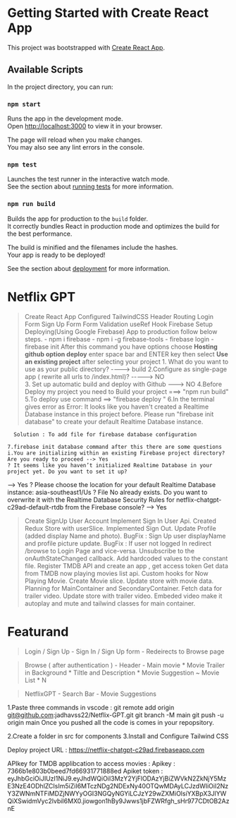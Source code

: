 # Getting Started with Create React App

This project was bootstrapped with [Create React App](https://github.com/facebook/create-react-app).

## Available Scripts

In the project directory, you can run:

### `npm start`

Runs the app in the development mode.\
Open [http://localhost:3000](http://localhost:3000) to view it in your browser.

The page will reload when you make changes.\
You may also see any lint errors in the console.

### `npm test`

Launches the test runner in the interactive watch mode.\
See the section about [running tests](https://facebook.github.io/create-react-app/docs/running-tests) for more information.

### `npm run build`

Builds the app for production to the `build` folder.\
It correctly bundles React in production mode and optimizes the build for the best performance.

The build is minified and the filenames include the hashes.\
Your app is ready to be deployed!

See the section about [deployment](https://facebook.github.io/create-react-app/docs/deployment) for more information.


# Netflix GPT
  > Create React App
  > Configured TailwindCSS
  > Header
  > Routing
  > Login Form
  > Sign Up Form
  > Form Validation
  > useRef Hook
  > Firebase Setup
  > Deploying(Using Google Firebase) App to production follow below steps. 
    - npm i firebase
    - npm i -g firebase-tools
    - firebase login
    - firebase init
       After this command you have options choose **Hosting github option deploy** enter space bar and ENTER key then select **Use an existing project** after selecting your project 
     1. What do you want to use as your public directory? ---->  build
     2.Configure as single-page app ( rewrite all urls to /index.html)? -----> NO  
     3. Set up automatic build and deploy with Github ---> NO
     4.Before Deploy my project you need to Build your project ===> "npm run build"
     5.To deploy use command ==> "firebase deploy "
     6.In the terminal gives error as 
Error: It looks like you haven't created a Realtime Database instance in this project before. Please run "firebase init database" to create your default Realtime Database instance.

      Solution : To add file for firebase database configuration
    
    7.firebase init database command after this there are some questions
    i.You are initializing within an existing Firebase project directory? Are you ready to proceed --> Yes
    ? It seems like you haven’t initialized Realtime Database in your project yet. Do you want to set it up? 
  -->  Yes
    ? Please choose the location for your default Realtime Database instance:
     asia-southeast1/Us
    ? File No already exists. Do you want to overwrite it with the Realtime Database Security Rules for netflix-chatgpt-c29ad-default-rtdb from the Firebase console?
  -->  Yes

  > Create SignUp User Account
  > Implement Sign In User Api.
  > Created Redux Store with userSlice.
  > Implemented Sign Out.
  > Update Profile (added display Name and photo).
  > BugFix : Sign Up user displayName and profile picture update.
  > BugFix : If user not logged In redirect /browse to Login Page and vice-versa.
  > Unsubscribe to the onAuthStateChanged callback.
  > Add hardcoded values to the constant file.
  > Register TMDB API and create an app , get access token 
  > Get data from TMDB now playing movies list api.
  > Custom hooks for Now Playing Movie.
  > Create Movie slice. 
  > Update store with movie data.
  > Planning for MainContainer and SecondaryContainer.
  > Fetch data for trailer video.
  > Update store with trailer video.
  > Embeded video make it autoplay and mute and tailwind classes for main container.
  


# Featurand 
  > Login / Sign Up 
    - Sign In / Sign Up form
    - Redeirects to Browse page

  > Browse ( after authentication )
    - Header
    - Main movie 
      * Movie Trailer in Background
      * Tiltle and Description 
      * Movie Suggestion 
          ~ Movie List * N

  > NetflixGPT 
    - Search Bar
    - Movie Suggestions

1.Paste three commands in vscode :
        git remote add origin git@github.com:jadhavss22/Netflix-GPT.git
        git branch -M main
        git push -u origin main
  Once you pushed all the code is comes in your repopsitory.


2.Create a folder in src for components
3.Install and Configure Tailwind CSS


Deploy project URL : https://netflix-chatgpt-c29ad.firebaseapp.com

APIkey for TMDB applibcation to access movies : 
Apikey : 7366b1e803b0beed7fd66931771888ed
Apiket token : eyJhbGciOiJIUzI1NiJ9.eyJhdWQiOiI3MzY2YjFlODAzYjBiZWVkN2ZkNjY5MzE3NzE4ODhlZCIsIm5iZiI6MTczNDg2NDExNy40OTQwMDAyLCJzdWIiOiI2NzY3ZWNmNTFiMDZjNWYyOGI3NGQyNGYiLCJzY29wZXMiOlsiYXBpX3JlYWQiXSwidmVyc2lvbiI6MX0.jiowgon1hBy9Jwws1jbFZWRfgh_sHr977CDtOB2AznE





